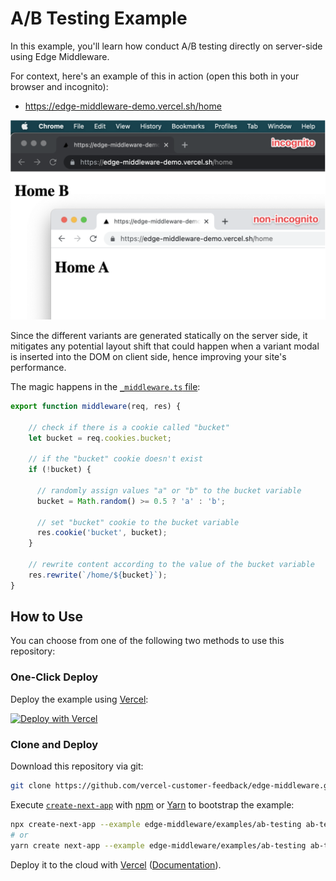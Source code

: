 # A/B Testing Example

In this example, you'll learn how conduct A/B testing directly on server-side using Edge Middleware. 

For context, here's an example of this in action (open this both in your browser and incognito):
- https://edge-middleware-demo.vercel.sh/home

![A/B Testing](/examples/ab-testing/public/ab-testing-demo.png)

Since the different variants are generated statically on the server side, it mitigates any potential layout shift that could happen when a variant modal is inserted into the DOM on client side, hence improving your site's performance.

The magic happens in the [`_middleware.ts` file](/examples/ab-testing/pages/home/_middleware.ts):

```javascript
export function middleware(req, res) {

    // check if there is a cookie called "bucket"
    let bucket = req.cookies.bucket;

    // if the "bucket" cookie doesn't exist
    if (!bucket) {
      
      // randomly assign values "a" or "b" to the bucket variable
      bucket = Math.random() >= 0.5 ? 'a' : 'b';

      // set "bucket" cookie to the bucket variable
      res.cookie('bucket', bucket);
    }
  
    // rewrite content according to the value of the bucket variable
    res.rewrite(`/home/${bucket}`);
}
```



## How to Use

You can choose from one of the following two methods to use this repository:

### One-Click Deploy

Deploy the example using [Vercel](https://vercel.com?utm_source=github&utm_medium=readme&utm_campaign=next-example):

[![Deploy with Vercel](https://vercel.com/button)](https://vercel.com/new/git/external?repository-url=https://github.com/vercel-customer-feedback/edge-middleware/tree/main/examples/ab-testing&project-name=ab-testing&repository-name=ab-testing)

### Clone and Deploy

Download this repository via git:

```bash
git clone https://github.com/vercel-customer-feedback/edge-middleware.git
```

Execute [`create-next-app`](https://github.com/vercel/next.js/tree/canary/packages/create-next-app) with [npm](https://docs.npmjs.com/cli/init) or [Yarn](https://yarnpkg.com/lang/en/docs/cli/create/) to bootstrap the example:

```bash
npx create-next-app --example edge-middleware/examples/ab-testing ab-testing
# or
yarn create next-app --example edge-middleware/examples/ab-testing ab-testing
```

Deploy it to the cloud with [Vercel](https://vercel.com/new?utm_source=github&utm_medium=readme&utm_campaign=edge-middleware-eap) ([Documentation](https://nextjs.org/docs/deployment)).

